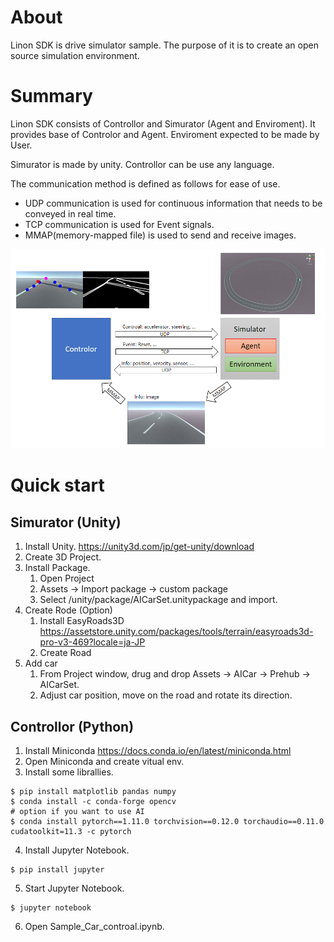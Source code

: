 # About

Linon SDK is drive simulator​ sample. The purpose of it is to create an open source simulation environment.

# Summary

Linon SDK consists of Controllor and Simurator (Agent and Enviroment). It provides base of Controlor and Agent. Enviroment expected to be made by User.

Simurator is made by unity. Controllor can be use any language.

The communication method is defined as follows for ease of use.
- UDP communication is used for continuous information that needs to be conveyed in real time.
- TCP communication is used for Event signals.
- MMAP(memory-mapped file) is used to send and receive images.

![summary](/doc/img/summary.png) 

# Quick start

## Simurator (Unity)

1. Install Unity. https://unity3d.com/jp/get-unity/download
2. Create 3D Project.
3. Install Package.
   1. Open Project
   2. Assets -> Import package -> custom package
   3. Select /unity/package/AICarSet.unitypackage and import.
4. Create Rode (Option)
   1. Install EasyRoads3D https://assetstore.unity.com/packages/tools/terrain/easyroads3d-pro-v3-469?locale=ja-JP
   2. Create Road
5. Add car
   1. From Project window, drug and drop Assets -> AICar -> Prehub -> AICarSet.
   2. Adjust car position, move on the road and rotate its direction.

## Controllor (Python)

1. Install Miniconda https://docs.conda.io/en/latest/miniconda.html
2. Open Miniconda and create vitual env.
3. Install some librallies.
```
$ pip install matplotlib pandas numpy
$ conda install -c conda-forge opencv
# option if you want to use AI
$ conda install pytorch==1.11.0 torchvision==0.12.0 torchaudio==0.11.0 cudatoolkit=11.3 -c pytorch
```
4. Install Jupyter Notebook.
```
$ pip install jupyter
```
5. Start Jupyter Notebook.
```
$ jupyter notebook
```
6. Open Sample_Car_controal.ipynb.



